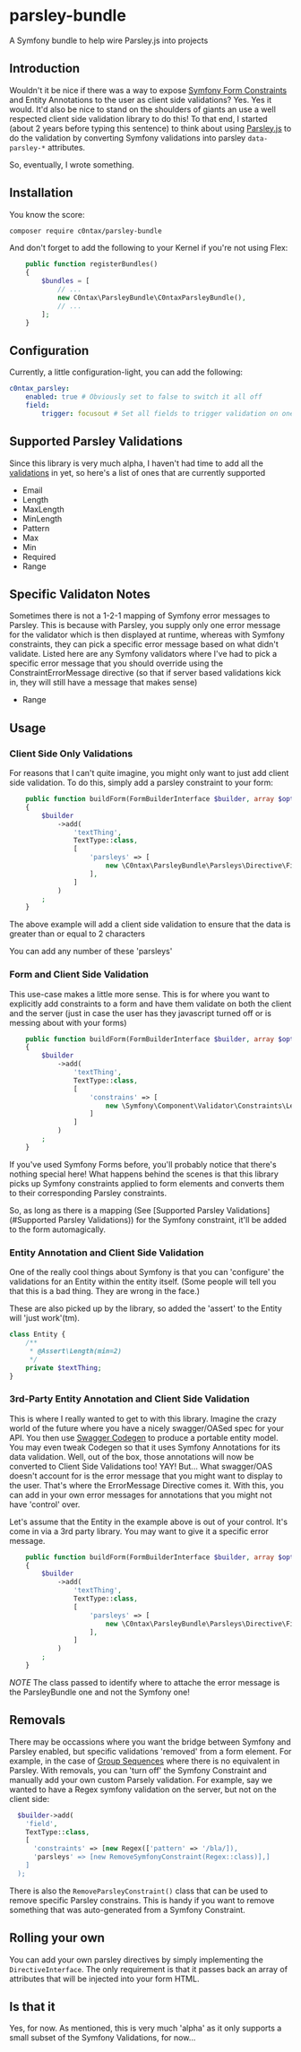 # parsley-bundle
A Symfony bundle to help wire Parsley.js into projects

## Introduction

Wouldn't it be nice if there was a way to expose [Symfony Form Constraints](https://symfony.com/doc/current/validation.html#constraints) and Entity Annotations to
the user as client side validations? Yes. Yes it would. It'd also be nice to stand on the shoulders of giants an use a well respected client side validation library
to do this! To that end, I started (about 2 years before typing this sentence) to think about using [Parsley.js](http://parsleyjs.org/) to do the validation by converting
Symfony validations into parsley ``data-parsley-*`` attributes.

So, eventually, I wrote something.

## Installation

You know the score:

```bash
composer require c0ntax/parsley-bundle
```

And don't forget to add the following to your Kernel if you're not using Flex:

```php
    public function registerBundles()
    {
        $bundles = [
            // ...
            new C0ntax\ParsleyBundle\C0ntaxParsleyBundle(),
            // ...
        ];
    }
```

## Configuration

Currently, a little configuration-light, you can add the following:

```yaml
c0ntax_parsley:
    enabled: true # Obviously set to false to switch it all off
    field:
        trigger: focusout # Set all fields to trigger validation on one or more jQuery events
```

## Supported Parsley Validations

Since this library is very much alpha, I haven't had time to add all the [validations](http://parsleyjs.org/doc/index.html#validators) in yet, so here's a list of ones that are currently supported

* Email
* Length
* MaxLength
* MinLength
* Pattern
* Max
* Min
* Required
* Range

## Specific Validaton Notes

Sometimes there is not a 1-2-1 mapping of Symfony error messages to Parsley. This is because with Parsley, you supply only one error message for the validator which is then displayed at runtime, whereas with Symfony constraints, they can pick a specific error message based on what didn't validate. Listed here are any Symfony validators where I've had to pick a specific error message that you should override using the ConstraintErrorMessage directive (so that if server based validations kick in, they will still have a message that makes sense)

* Range

## Usage

### Client Side Only Validations

For reasons that I can't quite imagine, you might only want to just add client side validation. To do this, simply add a parsley constraint to your form:

```php
    public function buildForm(FormBuilderInterface $builder, array $options)
    {
        $builder
            ->add(
                'textThing',
                TextType::class,
                [
                    'parsleys' => [
                        new \C0ntax\ParsleyBundle\Parsleys\Directive\Field\Constraint\MinLength(2, 'You need more than %s chars'),
                    ],
                ]
            )
        ;
    }
```

The above example will add a client side validation to ensure that the data is greater than or equal to 2 characters 

You can add any number of these 'parsleys'

### Form and Client Side Validation

This use-case makes a little more sense. This is for where you want to explicitly add constraints to a form and have them validate on both the client and the server (just in case the user has they javascript turned off or is messing about with your forms)

```php
    public function buildForm(FormBuilderInterface $builder, array $options)
    {
        $builder
            ->add(
                'textThing',
                TextType::class,
                [
                    'constrains' => [
                        new \Symfony\Component\Validator\Constraints\Length(['min' => 2, 'message' => 'You need more that {{ limit }} chars']),
                    ]
                ]
            )
        ;
    }
```

If you've used Symfony Forms before, you'll probably notice that there's nothing special here! What happens behind the scenes is that this library picks up Symfony constraints applied to form elements and converts them to their corresponding Parsley constraints.

So, as long as there is a mapping (See [Supported Parsley Validations](#Supported Parsley Validations)) for the Symfony constraint, it'll be added to the form automagically.

### Entity Annotation and Client Side Validation

One of the really cool things about Symfony is that you can 'configure' the validations for an Entity within the entity itself. (Some people will tell you that this is a bad thing. They are wrong in the face.)

These are also picked up by the library, so added the 'assert' to the Entity will 'just work'(tm).

```php
class Entity {
    /**
     * @Assert\Length(min=2)
     */
    private $textThing;
}
```

### 3rd-Party Entity Annotation and Client Side Validation

This is where I really wanted to get to with this library. Imagine the crazy world of the future where you have a nicely swagger/OASed spec for your API. You then use [Swagger Codegen](https://github.com/swagger-api/swagger-codegen) to produce a portable entity model.
You may even tweak Codegen so that it uses Symfony Annotations for its data validation. Well, out of the box, those annotations will now be converted to Client Side Validations too! YAY! But... What swagger/OAS doesn't account for is the error message that you might want to display
to the user. That's where the ErrorMessage Directive comes it. With this, you can add in your own error messages for annotations that you might not have 'control' over.

Let's assume that the Entity in the example above is out of your control. It's come in via a 3rd party library. You may want to give it a specific error message.

```php
    public function buildForm(FormBuilderInterface $builder, array $options)
    {
        $builder
            ->add(
                'textThing',
                TextType::class,
                [
                    'parsleys' => [
                        new \C0ntax\ParsleyBundle\Parsleys\Directive\Field\ConstraintErrorMessage(\C0ntax\ParsleyBundle\Parsleys\Directive\Field\Constraint\MinLength::class, 'You need more than %s chars'),
                    ],
                ]
            )
        ;
    }
```

*NOTE* The class passed to identify where to attache the error message is the ParsleyBundle one and not the Symfony one!

## Removals

There may be occassions where you want the bridge between Symfony and Parsley enabled, but specific validations 'removed' from a form element. For example, in the case of [Group Sequences](https://symfony.com/doc/current/validation/sequence_provider.html) where there is no equivalent in Parsley. With removals, you can 'turn off' the Symfony Constraint and manually add your own custom Parsely validation. For example, say we wanted to have a Regex symfony validation on the server, but not on the client side:

```php
  $builder->add(
    'field',
    TextType::class,
    [
      'constraints' => [new Regex(['pattern' => '/bla/]),
      'parsleys' => [new RemoveSymfonyConstraint(Regex::class)],]
    ]
  );
```

There is also the ``RemoveParsleyConstraint()`` class that can be used to remove specific Parsley constrains. This is handy if you want to remove something that was auto-generated from a Symfony Constraint.

## Rolling your own

You can add your own parsley directives by simply implementing the ``DirectiveInterface``. The only requirement is that it passes back an array of attributes that will be injected into your form HTML.

## Is that it

Yes, for now. As mentioned, this is very much 'alpha' as it only supports a small subset of the Symfony Validations, for now...
